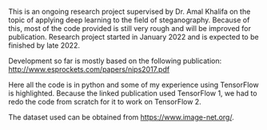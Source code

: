 This is an ongoing research project supervised by Dr. Amal Khalifa on the topic of applying deep learning to the field of steganography. Because of this, most of the code provided is still very rough and will be improved for publication. Research project started in January 2022 and is expected to be finished by late 2022.

Development so far is mostly based on the following publication: http://www.esprockets.com/papers/nips2017.pdf

Here all the code is in python and some of my experience using TensorFlow is highlighted. Because the linked publication used TensorFlow 1, we had to redo the code from scratch for it to work on TensorFlow 2.

The dataset used can be obtained from https://www.image-net.org/.